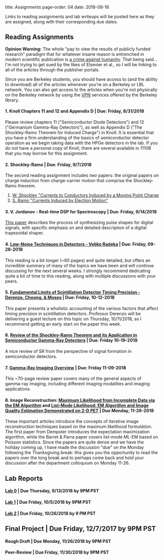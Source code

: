 title: Assignments
page-order: 04
date: 2018-08-16

Links to reading assignments and lab writeups will be posted here as they
are assigned, along with their corresponding due dates.

## Reading Assignments

**Opinion Warning:** The whole "pay to view the results of publicly funded
research" paradigm that for whatever insane reason is entrenched in modern
scientific publication is
[a crime against humanity](https://www.nature.com/news/open-access-the-true-cost-of-science-publishing-1.12676).
That being said... I'm not trying to get sued by the likes of Elsevier et al.,
so I will be linking to all of the articles through the publisher portals.

Since you are Berkeley students, you should have access to (and the ability to
download) all of the articles whenever you're on a Berkeley or LBL network.
You can also get access to the articles when you're not physically on the 
Berkeley network by using the 
[VPN](http://www.lib.berkeley.edu/using-the-libraries/vpn) services offered by
the Berkeley library.

#### 1. Knoll Chapters 11 and 12 and Appendix D | Due: Friday, 8/31/2018

Please review chapters 11 ("Semiconductor Diode Detectors") and 
12 ("Germanium Gamma-Ray Detectors"), as well as Appendix D 
("The Shockley-Ramo Theorem for Induced Charge") in Knoll.
It is essential that you have a firm understanding of the basics of 
semiconductor detector operation as we begin taking data with the HPGe 
detectors in the lab.
If you do not have a personal copy of Knoll, there are several available in
1110B that you may borrow for this assignment.

#### 2. Shockley-Ramo | Due: Friday, 9/7/2018

The second reading assignment includes *two* papers: the original papers on
charge induction from charge-carrier motion that comprise the
Shockley-Ramo theorem.

  1. [W. Shockley "Currents to Conductors Induced by a Moving Point Charge](http://aip.scitation.org/doi/10.1063/1.1710367)
  2. [S. Ramo "Currents Induced by Election Motion"](http://ieeexplore.ieee.org/abstract/document/1686997/?reload=true)

#### 3. V. Jordanov - Real-time DSP for Spectroscopy | Due: Friday, 9/14/2018

[This paper](https://www.sciencedirect.com/science/article/pii/0168900294910111)
describes the process of synthesizing pulse shapes for digital signals, with 
specific emphasis on and detailed description of a digital trapezoidal shaper.

#### 4. [Low-Noise Techniques in Detectors - Veljko Radeka](http://www.annualreviews.org/doi/pdf/10.1146/annurev.ns.38.120188.001245) | Due: Friday, 09-28-2018

This reading is a bit longer (~60 pages) and quite detailed, but offers an 
incredible summary of many of the topics we have been and will continue 
discussing for the next several weeks.
I strongly recommend dedicating quite a bit of time to this reading, along with
multiple discussions with your peers.

#### 5. [Fundamental Limits of Scintillation Detector Timing Precision - Derenzo, Choong, & Moses](http://iopscience.iop.org/article/10.1088/0031-9155/59/13/3261/meta) | Due: Friday, 10-12-2018

This paper presents a wholistic accounting of the various factors that affect
timing precision in scintillation detectors.
Professor Derenzo will be delivering a guest lecture on this topic on Thursday,
10/11/2018, so I recommend getting an early start on the paper this week.

#### 6. [Review of the Shockley-Ramo Theorem and its Application in Semiconductor Gamma-Ray Detectors](https://www.sciencedirect.com/science/article/pii/S0168900201002236) | Due: Friday 10-19-2018

A nice review of SR from the perspective of signal formation in semiconductor
detectors.

#### 7. [Gamma-Ray Imaging Overview]({filename}/downloads/imaging_methods_overview.pdf) | Due: Friday 11-09-2018

This ~70-page review paper covers many of the general aspects of gamma-ray
imaging, including different imaging modalities and imaging applications.

#### 8. Image Reconstruction: [Maximum Likelihood from Incomplete Data via the EM Algorithm](https://web.mit.edu/6.435/www/Dempster77.pdf) and [List-Mode Likelihood: EM Algorithm and Image Quality Estimation Demonstrated on 2-D PET](https://www.ncbi.nlm.nih.gov/pmc/articles/PMC2969844/) | Due Monday, 11-26-2018

These important articles introduce the concepts of iterative image 
reconstruction techniques based on the maximum likelihood formulation.
The first paper from Dempster introduces the expectation maximization
algorithm, while the Barret & Parra paper covers list-mode ML-EM based on
Poisson statistics. 
Since the papers are quite dense and we have the holiday coming up, I have
made the discussion "due" on the Monday following the Thanksgiving break:
this gives you the opportunity to read the papers over the long break and to
perhaps come back and hold your discussion after the department colloquium on
Monday 11-26.

## Lab Reports

#### [Lab 0]({filename}/downloads/lab0_writeup.pdf) | Due Thursday, 9/13/2018 by 9PM PST

#### [Lab 1]({filename}/downloads/lab1_writeup.pdf) | Due Friday, 10/5/2018 by 9PM PST

#### [Lab 2]({filename}/downloads/lab2_writeup.pdf) | Due Friday, 10/26/2018 by 9 PM PST

## Final Project | Due Friday, 12/7/2017 by 9PM PST
#### Rough Draft | Due Monday, 11/26/2018 by 9PM PST   
#### Peer-Review | Due Friday, 11/30/2018 by 9PM PST
